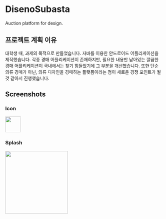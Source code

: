# DisenoSubasta
Auction platform for design.

## 프로젝트 계획 이유
대학생 때, 과제의 목적으로 만들었습니다.
자바를 이용한 안드로이드 어플리케이션을 제작했습니다.
각종 경매 어플리케이션이 존재하지만, 필요한 내용만 남아있는 깔끔한 경매 어플리케이션이 국내에서는 찾기 힘들었기에 그 부분을 개선했습니다.
또한 단순 의류 경매가 아닌, 의류 디자인을 경매하는 플랫폼이라는 점이 새로운 경쟁 포인트가 될 것 같아서 진행했습니다.

## Screenshots

### Icon
<div>
  <img width="50" src="https://user-images.githubusercontent.com/58302800/100687403-99636780-33c3-11eb-912b-aec405aedc2c.png">
</div>

### Splash
<div>
  <img width="200" src="https://user-images.githubusercontent.com/58302800/100687514-cc0d6000-33c3-11eb-98b4-2dc73511f91d.jpg">
</div>

